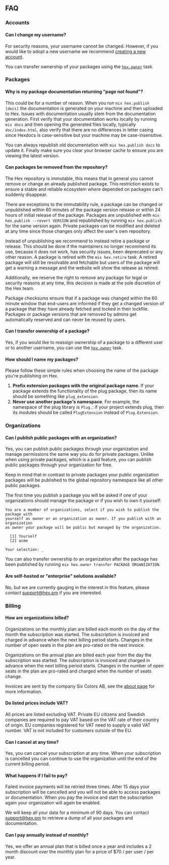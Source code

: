 ## FAQ

### Accounts

#### Can I change my username?

For security reasons, your username cannot be changed. However, if you would like to adopt a new
username we recommend [creating a new account](/signup).

You can transfer ownership of your packages using the [`hex.owner`](https://hexdocs.pm/hex/Mix.Tasks.Hex.Owner.html) task.

### Packages

#### Why is my package documentation returning "page not found"?

This could be for a number of reason. When you run `mix hex.publish [docs]` the documentation is
generated on your machine and then uploaded to Hex. Issues with documentation usually stem from
the documentation generation. First verify that your documentation works locally by running
`mix docs` and then opening the generated files locally, typically `doc/index.html`, also verify
that there are no differences in letter casing since Hexdocs is case-sensitive but your machine
may be case-insensitive.

You can always republish old documentation with `mix hex.publish docs` to update it. Finally make
sure you clear your browser cache to ensure you are viewing the latest version.

#### Can packages be removed from the repository?

The Hex repository is immutable, this means that in general you cannot remove or change an already
published package. This restriction exists to ensure a stable and reliable ecosystem where
depended on packages can't suddenly disappear.

There are exceptions to the immutability rule, a package can be changed or unpublished within 60
minutes of the package version release or within 24 hours of initial release of the package.
Packages are unpublished with `mix hex.publish --revert VERSION` and republished by running
`mix hex.publish` for the same version again. Private packages can be modified and deleted at any
time since those changes only affect the user's own repository.

Instead of unpublishing we recommend to instead retire a package or release. This should be done
if the maintainers no longer recommend its use, because it does not work, has security issues,
been deprecated or any other reason. A package is retired with the `mix hex.retire` task. A
retired package will still be resolvable and fetchable but users of the package will get a warning
a message and the website will show the release as retired.

Additionally, we reserve the right to remove any package for legal or security reasons at any
time, this decision is made at the sole discretion of the Hex team.

Package checksums ensure that if a package was changed within the 60 minute window that end-users
are informed if they get a changed version of a package that they have already fetched and locked
in their lockfile. Packages or package versions that are removed by admins get automatically
reserved and can never be reused by users.

#### Can I transfer ownership of a package?

Yes, if you would like to reassign ownership of a package to a different user or to another
username, you can use the [`hex.owner`](https://hexdocs.pm/hex/Mix.Tasks.Hex.Owner.html) task.

#### How should I name my packages?

Please follow these simple rules when choosing the name of the package you're publishing on Hex.

1. **Prefix extension packages with the original package name**. If your package extends the
functionality of the plug package, then its name should be something like `plug_extension`.
2. **Never use another package's namespace**. For example, the namespace of the plug library is
`Plug.`: if your project extends plug, then its modules should be called `PlugExtension` instead
of `Plug.Extension`.

### Organizations

#### Can I publish public packages with an organization?

Yes, you can publish public packages through your organization and manage permissions the same way
you do for private packages. Unlike when using private packages, which is a paid feature, you can
publish public packages through your organization for free.

Keep in mind that in contrast to private packages your public organization packages will be
published to the global repository namespace like all other public packages.

The first time you publish a package you will be asked if one of your organizations should manage
the package or if you wish to own it yourself:

```
You are a member of organizations, select if you wish to publish the package with
yourself as owner or an organization as owner. If you publish with an organization
as owner your package will be public but managed by the organization.

  [1] Yourself
  [2] acme

Your selection: _
```

You can also transfer ownership to an organization after the package has been published by
running `mix hex.owner transfer PACKAGE ORGANIZATION`.

#### Are self-hosted or "enterprise" solutions available?

No, but we are currently gauging in the interest in this feature, please contact
[support@hex.pm](mailto:support@hex.pm) if you are interested.

### Billing

#### How are organizations billed?

Organizations on the monthly plan are billed each month on the day of the month the subscription
was started. The subscription is invoiced and charged in advance when the next billing period
starts. Changes in the number of open seats in the plan are pro-rated on the next invoice.

Organizations on the annual plan are billed each year from the day the subscription was started.
The subscription is invoiced and charged in advance when the next billing period starts. Changes
in the number of open seats in the plan are pro-rated and charged when the number of seats change.

Invoices are sent by the company Six Colors AB, see the [about page](/about) for more information.

#### Do listed prices include VAT?

All prices are listed excluding VAT. Private EU citizens and Swedish companies are required to pay
VAT based on the VAT rate of their country of origin. EU companies registered for VAT need to
supply a valid VAT number. VAT is not included for customers outside of the EU.

#### Can I cancel at any time?

Yes, you can cancel your subscription at any time. When your subscription is cancelled you can
continue to use the organization until the end of the current billing period.

#### What happens if I fail to pay?

Failed invoice payments will be retried three times. After 15 days your subscription will be
cancelled and you will not be able to access packages or documentation. When you pay the invoice
and start the subscription again your organization will again be enabled.

We will keep all your data for a minimum of 90 days. You can contact
[support@hex.pm](mailto:support@hex.pm) to retrieve a dump of all your packages and documentation.

#### Can I pay annually instead of monthly?

Yes, we offer an annual plan that is billed once a year and includes a 2 month discount over the
monthly plan for a price of $70 / per user / per year.
